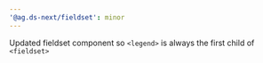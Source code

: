 ```yaml
---
'@ag.ds-next/fieldset': minor
---
```


Updated fieldset component so `<legend>` is always the first child of `<fieldset>`

